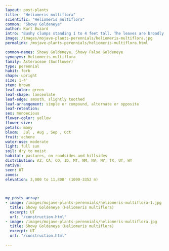 ```yaml
---
layout: post-plants
title:  "Heliomeris multiflora"
scientific: "Heliomeris multiflora"
common: "Showy Goldeneye"
author: Kurt Buzard
intro: "Bushy clumps standing 1 to 4 feet tall. The leaves are broadly to narrowly lance-shaped, slightly toothed, and 1 to 3 inches long. All but the uppermost leaves are opposite on the stem. The flower heads are borne at the ends of the branches. Both the ray flowers and disk flowers are yellow forming heads 1 to 1.5 inches broad."
image: /images/mojave-plants-perennials/heliomeris-multiflora.jpg
permalink: /mojave-plants-perennials/heliomeris-multiflora.html

common-names: Showy Goldeneye, Showy False Goldeneye
synonyms: Heliomeris multiflora
family: Asteraceae (Sunflower)
type: perennial
habit: forb
shape: upright
size: 1-4'
stem: brown
leaf-color: green
leaf-shape: lanceolate
leaf-edge: smooth, slightly toothed
leaf-arrangement: simple or compound, alternate or opposite
leaf-retention: 
sex: monoecious
flower-color: yellow
flower-size: 
petals: many
bloom:  Jul , Aug , Sep , Oct
fruit: achene
water-use: moderate
light: full sun
soil: dry to moist
habitat: pastures, on roadsides and hillsides
distribution: AZ, CA, CO, ID, MT, NM, NV, NY, TX, UT, WY
native: 
seen: UT
zones: 
elevation: 3,000 to 11,800' (1000-3352 m)
 
   

my_posts_array:
- image: /images/mojave-plants-perennials/heliomeris-multiflora-1.jpg
  title: Showy Goldeneye (Heliomeris multiflora)
  excerpt: UT
  url: "/construction.html"
- image: /images/mojave-plants-perennials/heliomeris-multiflora.jpg
  title: Showy Goldeneye (Heliomeris multiflora)
  excerpt: UT
  url: "/construction.html"
 
---
```

  
  
 <p></p>
  